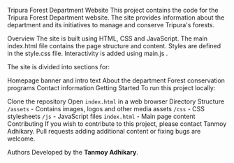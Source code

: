 Tripura Forest Department Website
This project contains the code for the Tripura Forest Department website. The site provides information about the department and its initiatives to manage and conserve Tripura's forests.

Overview
The site is built using HTML, CSS and JavaScript. The main
index.html
file contains the page structure and content. Styles are defined in the
style.css
file. Interactivity is added using
main.js
.

The site is divided into sections for:

Homepage banner and intro text
About the department
Forest conservation programs
Contact information
Getting Started
To run this project locally:

Clone the repository
Open `index.html` in a web browser
Directory Structure
`/assets` - Contains images, logos and other media assets
`/css` - CSS stylesheets
`/js` - JavaScript files
`index.html` - Main page content
Contributing
If you wish to contribute to this project, please contact Tanmoy Adhikary. Pull requests adding additional content or fixing bugs are welcome.

Authors
Developed by the **Tanmoy Adhikary**.
